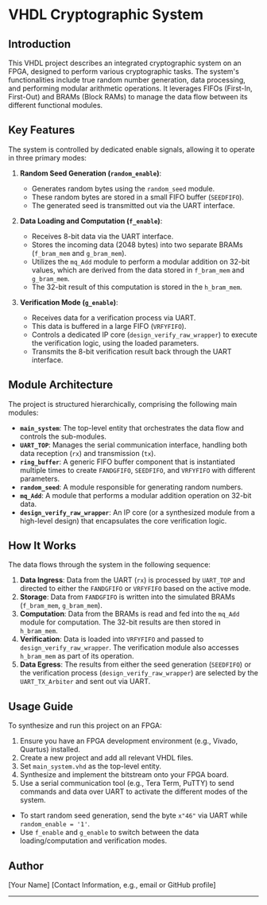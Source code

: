 # VHDL Cryptographic System

## Introduction

This VHDL project describes an integrated cryptographic system on an FPGA, designed to perform various cryptographic tasks. The system's functionalities include true random number generation, data processing, and performing modular arithmetic operations. It leverages FIFOs (First-In, First-Out) and BRAMs (Block RAMs) to manage the data flow between its different functional modules.

## Key Features

The system is controlled by dedicated enable signals, allowing it to operate in three primary modes:

1.  **Random Seed Generation (`random_enable`)**:
    * Generates random bytes using the `random_seed` module.
    * These random bytes are stored in a small FIFO buffer (`SEEDFIFO`).
    * The generated seed is transmitted out via the UART interface.

2.  **Data Loading and Computation (`f_enable`)**:
    * Receives 8-bit data via the UART interface.
    * Stores the incoming data (2048 bytes) into two separate BRAMs (`f_bram_mem` and `g_bram_mem`).
    * Utilizes the `mq_Add` module to perform a modular addition on 32-bit values, which are derived from the data stored in `f_bram_mem` and `g_bram_mem`.
    * The 32-bit result of this computation is stored in the `h_bram_mem`.

3.  **Verification Mode (`g_enable`)**:
    * Receives data for a verification process via UART.
    * This data is buffered in a large FIFO (`VRFYFIFO`).
    * Controls a dedicated IP core (`design_verify_raw_wrapper`) to execute the verification logic, using the loaded parameters.
    * Transmits the 8-bit verification result back through the UART interface.

## Module Architecture

The project is structured hierarchically, comprising the following main modules:

* **`main_system`**: The top-level entity that orchestrates the data flow and controls the sub-modules.
* **`UART_TOP`**: Manages the serial communication interface, handling both data reception (`rx`) and transmission (`tx`).
* **`ring_buffer`**: A generic FIFO buffer component that is instantiated multiple times to create `FANDGFIFO`, `SEEDFIFO`, and `VRFYFIFO` with different parameters.
* **`random_seed`**: A module responsible for generating random numbers.
* **`mq_Add`**: A module that performs a modular addition operation on 32-bit data.
* **`design_verify_raw_wrapper`**: An IP core (or a synthesized module from a high-level design) that encapsulates the core verification logic.

## How It Works

The data flows through the system in the following sequence:

1.  **Data Ingress**: Data from the UART (`rx`) is processed by `UART_TOP` and directed to either the `FANDGFIFO` or `VRFYFIFO` based on the active mode.
2.  **Storage**: Data from `FANDGFIFO` is written into the simulated BRAMs (`f_bram_mem`, `g_bram_mem`).
3.  **Computation**: Data from the BRAMs is read and fed into the `mq_Add` module for computation. The 32-bit results are then stored in `h_bram_mem`.
4.  **Verification**: Data is loaded into `VRFYFIFO` and passed to `design_verify_raw_wrapper`. The verification module also accesses `h_bram_mem` as part of its operation.
5.  **Data Egress**: The results from either the seed generation (`SEEDFIFO`) or the verification process (`design_verify_raw_wrapper`) are selected by the `UART_TX_Arbiter` and sent out via UART.

## Usage Guide

To synthesize and run this project on an FPGA:

1.  Ensure you have an FPGA development environment (e.g., Vivado, Quartus) installed.
2.  Create a new project and add all relevant VHDL files.
3.  Set `main_system.vhd` as the top-level entity.
4.  Synthesize and implement the bitstream onto your FPGA board.
5.  Use a serial communication tool (e.g., Tera Term, PuTTY) to send commands and data over UART to activate the different modes of the system.

* To start random seed generation, send the byte `x"46"` via UART while `random_enable = '1'`.
* Use `f_enable` and `g_enable` to switch between the data loading/computation and verification modes.

## Author

[Your Name]
[Contact Information, e.g., email or GitHub profile]

---
